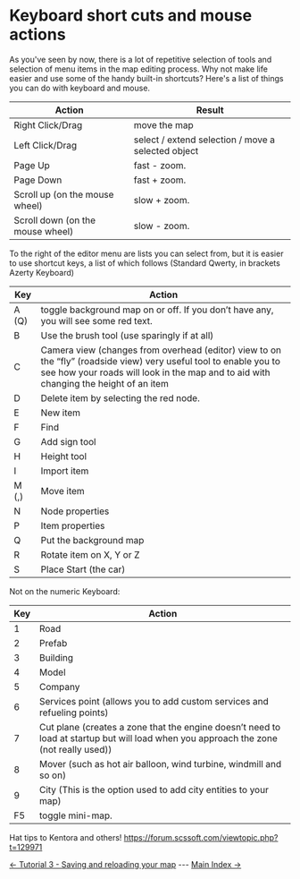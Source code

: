 # Keyboard short cuts and mouse actions

As you've seen by now, there is a lot of repetitive selection of tools and selection of menu items in the map editing process.  Why not make life easier and use some of the handy built-in shortcuts?  Here's a list of things you can do with keyboard and mouse.

Action | Result
------------ | -------------
Right Click/Drag | move the map
Left Click/Drag | select / extend selection / move a selected object
Page Up | fast - zoom.
Page Down | fast + zoom.
Scroll up (on the mouse wheel) | slow + zoom.
Scroll down (on the mouse wheel) | slow - zoom.

To the right of the editor menu are lists you can select from, but it is easier to use shortcut keys, a list of which 
follows (Standard Qwerty, in brackets Azerty Keyboard)

Key | Action
------------ | -------------
A (Q) | toggle background map on or off. If you don’t have any, you will see some red text.
B | Use the brush tool (use sparingly if at all)
C | Camera view (changes from overhead (editor) view to on the “fly” (roadside view) very useful tool to enable you to see how your roads will look in the map and to aid with changing the height of an item
D | Delete item by selecting the red node.
E | New item
F | Find
G | Add sign tool
H | Height tool
I | Import item
M (,) | Move item
N | Node properties
P | Item properties
Q | Put the background map
R | Rotate item on X, Y or Z
S | Place Start (the car)

Not on the numeric Keyboard:

Key | Action
------------ | -------------
1 | Road
2 | Prefab
3 | Building
4 | Model
5 | Company
6 | Services point (allows you to add custom services and refueling points)
7 | Cut plane (creates a zone that the engine doesn’t need to load at startup but will load when you approach the zone (not really used))
8 | Mover (such as hot air balloon, wind turbine, windmill and so on)
9 | City (This is the option used to add city entities to your map)
F5 | toggle mini-map.

Hat tips to Kentora and others!
https://forum.scssoft.com/viewtopic.php?t=129971

[<- Tutorial 3 - Saving and reloading your map](2_firstmap.md) --- [Main Index ->](index.md)

